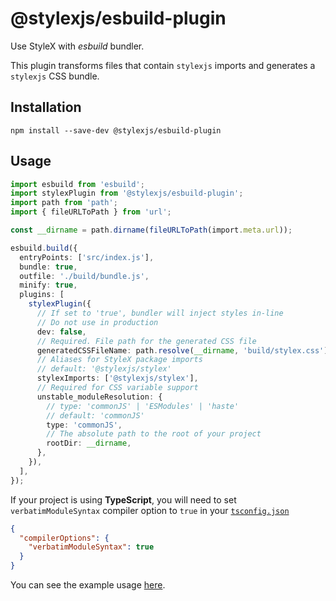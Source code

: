 # @stylexjs/esbuild-plugin

Use StyleX with _esbuild_ bundler.

This plugin transforms files that contain `stylexjs` imports and generates a
`stylexjs` CSS bundle.

## Installation

```
npm install --save-dev @stylexjs/esbuild-plugin
```

## Usage

```typescript
import esbuild from 'esbuild';
import stylexPlugin from '@stylexjs/esbuild-plugin';
import path from 'path';
import { fileURLToPath } from 'url';

const __dirname = path.dirname(fileURLToPath(import.meta.url));

esbuild.build({
  entryPoints: ['src/index.js'],
  bundle: true,
  outfile: './build/bundle.js',
  minify: true,
  plugins: [
    stylexPlugin({
      // If set to 'true', bundler will inject styles in-line
      // Do not use in production
      dev: false,
      // Required. File path for the generated CSS file
      generatedCSSFileName: path.resolve(__dirname, 'build/stylex.css'),
      // Aliases for StyleX package imports
      // default: '@stylexjs/stylex'
      stylexImports: ['@stylexjs/stylex'],
      // Required for CSS variable support
      unstable_moduleResolution: {
        // type: 'commonJS' | 'ESModules' | 'haste'
        // default: 'commonJS'
        type: 'commonJS',
        // The absolute path to the root of your project
        rootDir: __dirname,
      },
    }),
  ],
});
```

If your project is using **TypeScript**, you will need to set
`verbatimModuleSyntax` compiler option to `true` in your
[`tsconfig.json`](https://www.typescriptlang.org/docs/handbook/tsconfig-json.html)

```json title="tsconfig.json"
{
  "compilerOptions": {
    "verbatimModuleSyntax": true
  }
}
```

You can see the example usage
[here](https://github.com/facebook/stylex/apps/esbuild-example).
